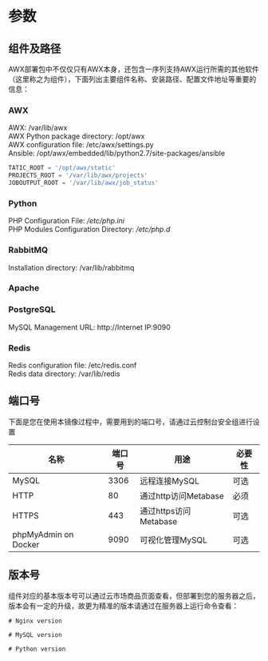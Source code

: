 # 参数

## 组件及路径

AWX部署包中不仅仅只有AWX本身，还包含一序列支持AWX运行所需的其他软件（这里称之为组件），下面列出主要组件名称、安装路径、配置文件地址等重要的信息：

### AWX

AWX: /var/lib/awx  
AWX Python package directory: /opt/awx  
AWX configuration file: /etc/awx/settings.py  
Ansible: /opt/awx/embedded/lib/python2.7/site-packages/ansible  

```python
TATIC_ROOT = '/opt/awx/static'
PROJECTS_ROOT = '/var/lib/awx/projects'
JOBOUTPUT_ROOT = '/var/lib/awx/job_status'
```

### Python
PHP Configuration File: _/etc/php.ini_  
PHP Modules Configuration Directory: _/etc/php.d_

### RabbitMQ

Installation directory: /var/lib/rabbitmq

### Apache


### PostgreSQL

MySQL Management URL: http://Internet IP:9090

### Redis
Redis configuration file: /etc/redis.conf  
Redis data directory: /var/lib/redis

## 端口号

下面是您在使用本镜像过程中，需要用到的端口号，请通过云控制台安全组进行设置

| 名称 | 端口号 | 用途 |  必要性 |
| --- | --- | --- | --- |
| MySQL | 3306 | 远程连接MySQL | 可选 |
| HTTP | 80 | 通过http访问Metabase | 必须 |
| HTTPS | 443 | 通过https访问Metabase | 可选 |
| phpMyAdmin on Docker | 9090 | 可视化管理MySQL | 可选 |

## 版本号

组件对应的基本版本号可以通过云市场商品页面查看，但部署到您的服务器之后，版本会有一定的升级，故更为精准的版本请通过在服务器上运行命令查看：

```shell
# Nginx version

# MySQL version

# Python version
```